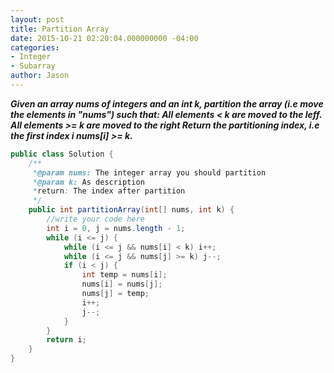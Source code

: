 ```yaml
---
layout: post
title: Partition Array
date: 2015-10-21 02:20:04.000000000 -04:00
categories:
- Integer
- Subarray
author: Jason
---
```

<p><strong><em>Given an array nums of integers and an int k, partition the array (i.e move the elements in "nums") such that: All elements &lt; k are moved to the leff. All elements >= k are moved to the right Return the partitioning index, i.e the first index i nums[i] >= k.</em></strong></p>


``` java
public class Solution {
    /** 
     *@param nums: The integer array you should partition
     *@param k: As description
     *return: The index after partition
     */
    public int partitionArray(int[] nums, int k) {
        //write your code here
        int i = 0, j = nums.length - 1;
        while (i <= j) {
            while (i <= j && nums[i] < k) i++;
            while (i <= j && nums[j] >= k) j--;
            if (i < j) {
                int temp = nums[i];
                nums[i] = nums[j];
                nums[j] = temp;
                i++;
                j--;
            }
        }
        return i;
    }
}
```
